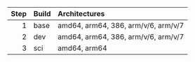 
| Step | Build | Architectures |
| ---: | :---- | :------------ |
| 1    | base  | amd64, arm64, 386, arm/v/6, arm/v/7 |
| 2    | dev   | amd64, arm64, 386, arm/v/6, arm/v/7 |
| 3    | sci   | amd64, arm64 |
